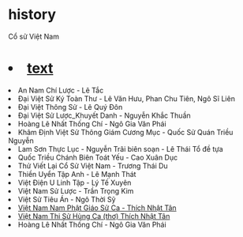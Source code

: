 # history
Cổ sử Việt Nam
# <li><a href="url">text</a>
<li>An Nam Chí Lược - Lê Tắc
<li>Đại Việt Sử Ký Toàn Thư - Lê Văn Hưu, Phan Chu Tiên, Ngô Sĩ Liên
<li>Đại Việt Thông Sử  - Lê Quý Đôn
<li>Đại Việt Sử Lược_Khuyết Danh - Nguyễn Khắc Thuần
<li>Hoàng Lê Nhất Thống Chí - Ngô Gia Văn Phái
<li>Khâm Định Việt Sử Thông Giám Cương Mục - Quốc Sử Quán Triều Nguyễn
<li>Lam Sơn Thực Lục - Nguyễn Trãi biên soạn - Lê Thái Tổ đề tựa
<li>Quốc Triều Chánh Biên Toát Yếu  - Cao Xuân Dục
<li>Thử Viết Lại Cổ Sử Việt Nam - Trương Thái Du
<li>Thiền Uyển Tập Anh - Lê Mạnh Thát
<li>Việt Điện U Linh Tập - Lý Tế Xuyên
<li>Việt Nam Sử Lược - Trần Trọng Kim
<li>Việt Sử Tiêu Án - Ngô Thời Sỹ
<li><a href="https://quangduc.com/a59288/viet-nam-phat-giao-su-ca">Việt Nam Nam Phật Giáo Sử Ca - Thích Nhật Tân</a>
<li><a href="https://quangduc.com/a4679/viet-nam-thi-su-hung-ca">Việt Nam Thi Sử Hùng Ca (thơ) Thích Nhật Tân</a>
<li>Hoàng Lê Nhất Thống Chí - Ngô Gia Văn Phái
